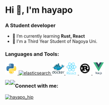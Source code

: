 <h1 align="left">Hi 👋, I'm hayapo</h1>
<h3 align="left">A Student developer</h3>

- 🌱 I’m currently learning **Rust, React**
- 🏫 I'm a Third Year Student of Nagoya Uni.


<h3 align="left">Languages and Tools:</h3>
<p align="left"> <a href="https://www.python.org" target="_blank"> <img src="https://raw.githubusercontent.com/devicons/devicon/master/icons/python/python-original.svg" alt="python" width="40" height="40"/> </a> <a href="https://www.elastic.co" target="_blank"> <img src="https://www.vectorlogo.zone/logos/elastic/elastic-icon.svg" alt="elasticsearch" width="40" height="40"/> </a> <a href="https://www.docker.com/" target="_blank"> <img src="https://raw.githubusercontent.com/devicons/devicon/master/icons/docker/docker-original-wordmark.svg" alt="docker" width="40" height="40"/> </a> <a href="https://reactjs.org/" target="_blank"> <img src="https://raw.githubusercontent.com/devicons/devicon/master/icons/react/react-original-wordmark.svg" alt="react" width="40" height="40"/> </a> <a href="https://www.rust-lang.org" target="_blank"> <img src="https://raw.githubusercontent.com/devicons/devicon/master/icons/rust/rust-plain.svg" alt="rust" width="40" height="40"/> </a> <a href="https://vuejs.org/" target="_blank"> <img src="https://raw.githubusercontent.com/devicons/devicon/master/icons/vuejs/vuejs-original-wordmark.svg" alt="vuejs" width="40" height="40"/> </a> </p>


<a><img align="left" src="https://github-readme-stats.vercel.app/api?username=hayapo&count_private=true&show_icons=true&theme=tokyonight"/></a>
<a><img align="left" src="https://github-readme-stats.vercel.app/api/top-langs/?username=hayapo&theme=tokyonight&langs_count=8"/></a>

<h3 align="left">Connect with me:</h3>
<p align="left">
<a href="https://twitter.com/hayapo_hip" target="blank"><img align="center" src="https://cdn.jsdelivr.net/npm/simple-icons@3.0.1/icons/twitter.svg" alt="hayapo_hip" height="30" width="40" /></a>
</p>

